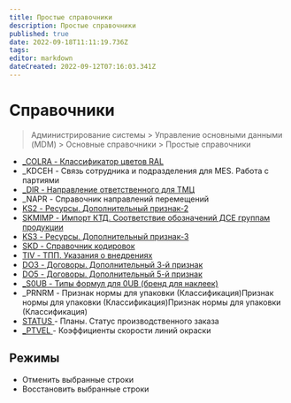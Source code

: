 ```yaml
---
title: Простые справочники
description: Простые справочники
published: true
date: 2022-09-18T11:11:19.736Z
tags: 
editor: markdown
dateCreated: 2022-09-12T07:16:03.341Z
---
```


# Справочники

>Администрирование системы > Управление основными данными (MDM) > Основные справочники > Простые справочники

* [\_COLRA - Классификатор цветов RAL](\_colra.md)
* \_KDCEH - Связь сотрудника и подразделения для MES. Работа с партиями
* [\_DIR - Направление ответственного для ТМЦ](\_dir.md)
* \_NAPR - Справочник направлений перемещений
* [KS2 - Ресурсы. Дополнительный признак-2](ks2.md)
* [SKMIMP - Импорт КТД. Соответствие обозначений ДСЕ группам продукции](skmimp.md)
* [KS3 - Ресурсы. Дополнительный признак-3](ks3.md)
* [SKD - Справочник кодировок](skd.md)
* [TIV - ТПП. Указания о внедрениях](tiv.md)
* [DO3 - Договоры. Дополнительный 3-й признак](do3.md)
* [DO5 - Договоры. Дополнительный 5-й признак](do5.md)
* [\_S0UB - Типы формул для 0UB (бренд для наклеек)](\_s0ub.md)
* \_PRNRM - Признак нормы для упаковки (Классификация)Признак нормы для упаковки (Классификация)Признак нормы для упаковки (Классификация)
* [STATUS ](status.md)- Планы. Статус производственного заказа
* [_PTVEL ](_PTVEL.md)- Коэффициенты скорости линий окраски

## Режимы

* Отменить выбранные строки
* Восстановить выбранные строки
